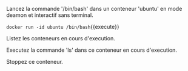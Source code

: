 
Lancez la commande '/bin/bash' dans un conteneur 'ubuntu' en mode deamon et interactif sans terminal.

`docker run -id ubuntu /bin/bash`{{execute}}

Listez les conteneurs en cours d'execution.

Executez la commande 'ls' dans ce conteneur en cours d'execution.

Stoppez ce conteneur.
